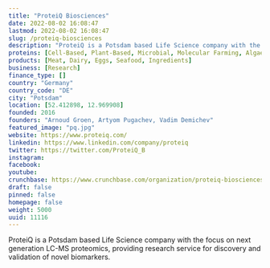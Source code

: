 ```yaml
---
title: "ProteiQ Biosciences"
date: 2022-08-02 16:08:47
lastmod: 2022-08-02 16:08:47
slug: /proteiq-biosciences
description: "ProteiQ is a Potsdam based Life Science company with the focus on next generation LC-MS proteomics, providing research service for discovery and validation of novel biomarkers."
proteins: [Cell-Based, Plant-Based, Microbial, Molecular Farming, Algae, Fungi]
products: [Meat, Dairy, Eggs, Seafood, Ingredients]
business: [Research]
finance_type: []
country: "Germany"
country_code: "DE"
city: "Potsdam"
location: [52.412898, 12.969908]
founded: 2016
founders: "Arnoud Groen, Artyom Pugachev, Vadim Demichev"
featured_image: "pq.jpg"
website: https://www.proteiq.com/
linkedin: https://www.linkedin.com/company/proteiq
twitter: https://twitter.com/ProteiQ_B
instagram: 
facebook: 
youtube: 
crunchbase: https://www.crunchbase.com/organization/proteiq-biosciences
draft: false
pinned: false
homepage: false
weight: 5000
uuid: 11116
---
```

ProteiQ is a Potsdam based Life Science company with the focus on next generation LC-MS proteomics, providing research service for discovery and validation of novel biomarkers.
